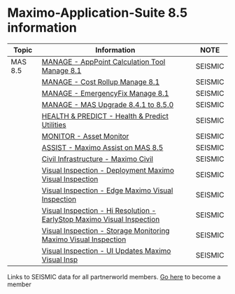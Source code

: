 # Maximo-Application-Suite 8.5 information


| Topic | Information | NOTE |
| ----------- | ----------- | -----|
| MAS 8.5          | [MANAGE - AppPoint Calculation Tool Manage 8.1](https://ibm.seismic.com/Link/Content/DCYdUDeYiQn0KOp9ELrXwq9g) |SEISMIC|
||[MANAGE - Cost Rollup Manage 8.1](https://ibm.seismic.com/Link/Content/DCcUibz_BJUE6xxer-DICLXg) |SEISMIC|
||[MANAGE - EmergencyFix Manage 8.1](https://ibm.seismic.com/Link/Content/DCckXnLMfxekSF0Ok8CDSkzQ) |SEISMIC|
||[MANAGE - MAS Upgrade 8.4.1 to 8.5.0](https://ibm.seismic.com/Link/Content/DCeowv1PNpC0ypNKTweYoGeQ)|SEISMIC|
||[HEALTH & PREDICT - Health & Predict Utilities](https://ibm.seismic.com/Link/Content/DC8HHXD5iR6kKhxxgNI2F0tw)|SEISMIC|
||[MONITOR - Asset Monitor](https://ibm.seismic.com/Link/Content/DClCvBxlUPxUi2WfLEp5-rHQ)|SEISMIC|
||[ASSIST - Maximo Assist on MAS 8.5](https://ibm.seismic.com/Link/Content/DCgM4f4wnVDkGD9mOCDfa8dw)|SEISMIC|
||[Civil Infrastructure - Maximo Civil](https://ibm.seismic.com/Link/Content/DCeYkmug3fkEiNBkorsRVvCQ)|SEISMIC|
||[Visual Inspection - Deployment Maximo Visual Inspection]()|SEISMIC|
||[Visual Inspection - Edge Maximo Visual Inspection]()|SEISMIC|
||[Visual Inspection - Hi Resolution - EarlyStop Maximo Visual Inspection](https://ibm.seismic.com/Link/Content/DCxCKdr2UXLkqTUOY3pPXGMw)|SEISMIC|
||[Visual Inspection - Storage Monitoring Maximo Visual Inspection](https://ibm.seismic.com/Link/Content/DCZfhsXcdAQkGU7C-Ricy3qA)|SEISMIC|
||[Visual Inspection - UI Updates Maximo Visual Insp](https://ibm.seismic.com/Link/Content/DCXzAjUcByeEWt8eZjqnK5m)|SEISMIC|

Links to SEISMIC data for all partnerworld members.  [Go here](https://www.ibm.com/partnerworld/public) to become a member

